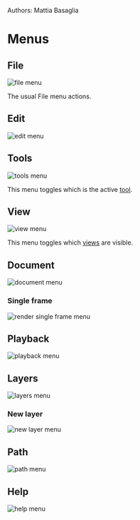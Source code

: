 Authors: Mattia Basaglia

# Menus

## File

![file menu](/img/screenshots/menus/file.png)

The usual File menu actions.

## Edit

![edit menu](/img/screenshots/menus/edit.png)

## Tools

![tools menu](/img/screenshots/menus/tools.png)

This menu toggles which is the active [tool](tools.md).

## View

![view menu](/img/screenshots/menus/view.png)

This menu toggles which [views](docks.md) are visible.


## Document

![document menu](/img/screenshots/menus/document.png)

### Single frame

![render single frame menu](/img/screenshots/menus/render_single_frame.png)


## Playback

![playback menu](/img/screenshots/menus/playback.png)

## Layers

![layers menu](/img/screenshots/menus/layers.png)

### New layer

![new layer menu](/img/screenshots/menus/new_layer.png)

## Path

![path menu](/img/screenshots/menus/path.png)

## Help

![help menu](/img/screenshots/menus/help.png)
